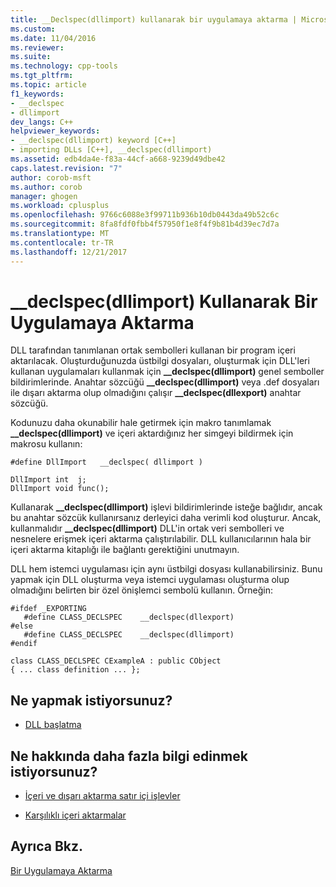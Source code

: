 ```yaml
---
title: __Declspec(dllimport) kullanarak bir uygulamaya aktarma | Microsoft Docs
ms.custom: 
ms.date: 11/04/2016
ms.reviewer: 
ms.suite: 
ms.technology: cpp-tools
ms.tgt_pltfrm: 
ms.topic: article
f1_keywords:
- __declspec
- dllimport
dev_langs: C++
helpviewer_keywords:
- __declspec(dllimport) keyword [C++]
- importing DLLs [C++], __declspec(dllimport)
ms.assetid: edb4da4e-f83a-44cf-a668-9239d49dbe42
caps.latest.revision: "7"
author: corob-msft
ms.author: corob
manager: ghogen
ms.workload: cplusplus
ms.openlocfilehash: 9766c6088e3f99711b936b10db0443da49b52c6c
ms.sourcegitcommit: 8fa8fdf0fbb4f57950f1e8f4f9b81b4d39ec7d7a
ms.translationtype: MT
ms.contentlocale: tr-TR
ms.lasthandoff: 12/21/2017
---
```

# <a name="importing-into-an-application-using-declspecdllimport"></a>__declspec(dllimport) Kullanarak Bir Uygulamaya Aktarma
DLL tarafından tanımlanan ortak sembolleri kullanan bir program içeri aktarılacak. Oluşturduğunuzda üstbilgi dosyaları, oluşturmak için DLL'leri kullanan uygulamaları kullanmak için **__declspec(dllimport)** genel semboller bildirimlerinde. Anahtar sözcüğü **__declspec(dllimport)** veya .def dosyaları ile dışarı aktarma olup olmadığını çalışır **__declspec(dllexport)** anahtar sözcüğü.  
  
 Kodunuzu daha okunabilir hale getirmek için makro tanımlamak **__declspec(dllimport)** ve içeri aktardığınız her simgeyi bildirmek için makrosu kullanın:  
  
```  
#define DllImport   __declspec( dllimport )  
  
DllImport int  j;  
DllImport void func();  
```  
  
 Kullanarak **__declspec(dllimport)** işlevi bildirimlerinde isteğe bağlıdır, ancak bu anahtar sözcük kullanırsanız derleyici daha verimli kod oluşturur. Ancak, kullanmalıdır **__declspec(dllimport)** DLL'in ortak veri sembolleri ve nesnelere erişmek içeri aktarma çalıştırılabilir. DLL kullanıcılarının hala bir içeri aktarma kitaplığı ile bağlantı gerektiğini unutmayın.  
  
 DLL hem istemci uygulaması için aynı üstbilgi dosyası kullanabilirsiniz. Bunu yapmak için DLL oluşturma veya istemci uygulaması oluşturma olup olmadığını belirten bir özel önişlemci sembolü kullanın. Örneğin:  
  
```  
#ifdef _EXPORTING  
   #define CLASS_DECLSPEC    __declspec(dllexport)  
#else  
   #define CLASS_DECLSPEC    __declspec(dllimport)  
#endif  
  
class CLASS_DECLSPEC CExampleA : public CObject  
{ ... class definition ... };  
```  
  
## <a name="what-do-you-want-to-do"></a>Ne yapmak istiyorsunuz?  
  
-   [DLL başlatma](../build/run-time-library-behavior.md#initializing-a-dll)  
  
## <a name="what-do-you-want-to-know-more-about"></a>Ne hakkında daha fazla bilgi edinmek istiyorsunuz?  
  
-   [İçeri ve dışarı aktarma satır içi işlevler](../build/importing-and-exporting-inline-functions.md)  
  
-   [Karşılıklı içeri aktarmalar](../build/mutual-imports.md)  
  
## <a name="see-also"></a>Ayrıca Bkz.  
 [Bir Uygulamaya Aktarma](../build/importing-into-an-application.md)